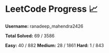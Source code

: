 # LeetCode Progress 📈
**Username:** ranadeep_mahendra2426

**Total Solved:** 69 / 3586

**Easy:** 40 / 882
**Medium:** 28 / 1861
**Hard:** 1 / 843
